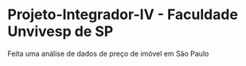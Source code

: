 # Projeto-Integrador-IV - Faculdade Unvivesp de SP
Feita uma análise de dados de preço de imóvel em São Paulo
